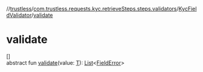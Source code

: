 //[trustless](../../../index.md)/[com.trustless.requests.kyc.retrieveSteps.steps.validators](../index.md)/[KycFieldValidator](index.md)/[validate](validate.md)

# validate

[]\
abstract fun [validate](validate.md)(value: [T](index.md)): [List](https://kotlinlang.org/api/latest/jvm/stdlib/kotlin.collections/-list/index.html)&lt;[FieldError](../../com.trustless.requests.kyc.retrieveSteps.steps.fields/-field-error/index.md)&gt;
